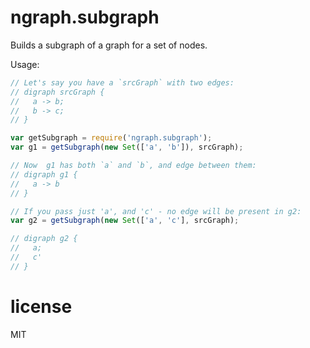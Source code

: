 # ngraph.subgraph

Builds a subgraph of a graph for a set of nodes.

Usage:

``` js
// Let's say you have a `srcGraph` with two edges:
// digraph srcGraph {
//   a -> b;
//   b -> c;
// }

var getSubgraph = require('ngraph.subgraph');
var g1 = getSubgraph(new Set(['a', 'b']), srcGraph);

// Now  g1 has both `a` and `b`, and edge between them:
// digraph g1 {
//   a -> b
// }

// If you pass just 'a', and 'c' - no edge will be present in g2:
var g2 = getSubgraph(new Set(['a', 'c'], srcGraph);

// digraph g2 {
//   a;
//   c'
// }

```

# license

MIT
